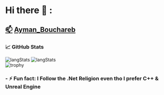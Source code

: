 # Hi there 👋 :
## <a href="Ayman.bouchareb@outlook.fr">📫</a> [Ayman_Bouchareb](https://www.linkedin.com/in/ayman-bouchareb-511abb19a/) 
### &#x1f4c8; GitHub Stats
![langStats](https://github-readme-stats.vercel.app/api/top-langs/?username=DemuirGos&title_color=ffffff&text_color=c9cacc&icon_color=2bbc8a&bg_color=1d1f21&langs_count=15&layout=compact)
![langStats](https://github-readme-stats.vercel.app/api?username=DemuirGos&show_icons=true&line_height=30&title_color=ffffff&text_color=c9cacc&icon_color=2bbc8a&bg_color=1d1f21)
<br/>
![trophy](https://github-profile-trophy.vercel.app/?username=DemuirGos&theme=chalk&column=7&margin-w=5)
### - ⚡ Fun fact: I Follow the .Net Religion even tho I prefer C++ & Unreal Engine
